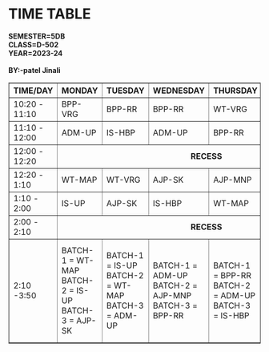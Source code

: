 <HTML>
<HEAD>
<BODY>
<H1> TIME TABLE </H1>
 <B>SEMESTER=5DB <BR> CLASS=D-502 <BR> YEAR=2023-24 </B> <BR> 
<br><TABLE BORDER ="1">
<TR>
<TH> TIME/DAY  </TH>
<TH> MONDAY    </TH>
<TH> TUESDAY   </TH>
<TH> WEDNESDAY </TH>
<TH> THURSDAY  </TH>
<TH> FRIDAY    </TH>
<TH> SATURDAY  </TH>
</TR>
<TR>
<TD> 10:20 - 11:10 </TD>
<TD> BPP-VRG     </TD>
<TD> BPP-RR      </TD>
<TD> BPP-RR      </TD>
<TD> WT-VRG      </TD>
<TD> LIBRARY     </TD>
<TD> ADM-UP      </TD>
</TR>
<TR>
<TD> 11:10 - 12:00 </TD>
<TD> ADM-UP        </TD>
<TD> IS-HBP        </TD>
<TD> ADM-UP        </TD>
<TD> BPP-RR        </TD>
<TD> AJP-SK        </TD>
<TD> WT-VRG        </TD>
</TR>
<TR>
<TD> 12:00 - 12:20 </TD>
<TD TEXT-ALIGN = "CENTER" COLSPAN ="6"> <B><CENTER>RECESS </CENTER></TD></B>
</TR>
<TR>
<TD> 12:20 - 1:10 </TD>
<TD> WT-MAP       </TD>
<TD> WT-VRG       </TD>
<TD> AJP-SK       </TD>
<TD> AJP-MNP      </TD>
<TD> ADM-UP       </TD>  
<TD> IS-HBP       </TD>
</TR>
<TR>
<TD> 1:10 - 2:00 </TD>
<TD> IS-UP       </TD>
<TD> AJP-SK      </TD>
<TD> IS-HBP      </TD>
<TD> WT-MAP      </TD>
<TD> IS-HBP      </TD>
<TD> AJP-SK      </TD>
</TR>
<TR>
<TD> 2:00 - 2:10 </TD>
<TD TEXT-ALIGN = "CENTER" COLSPAN ="6"><B> <CENTER>RECESS </CENTER></TD></B>
</TR>
<TR>
<TD> 2:10 -3:50 </TD>
<TD> BATCH-1 = WT-MAP  <BR> BATCH-2 = IS-UP   <BR> BATCH-3 = AJP-SK </TD>
<TD> BATCH-1 = IS-UP   <BR> BATCH-2 = WT-MAP  <BR> BATCH-3 = ADM-UP </TD> 
<TD> BATCH-1 = ADM-UP  <BR> BATCH-2 = AJP-MNP <BR> BATCH-3 = BPP-RR </TD>
<TD> BATCH-1 = BPP-RR  <BR> BATCH-2 = ADM-UP  <BR> BATCH-3 = IS-HBP </TD>
<TD> BATCH-1 = AJP-MNP <BR> BATCH-2 = BPP-RR  <BR> BATCH-3 = WT-VRG </TD> 
<TD> BATCH-1 = LIBRARY <BR> BATCH-2 = LIBRARY <BR> BATCH-3 = LIBRARY </TD>
<TR>
</BRODER>
<B>BY:-patel Jinali